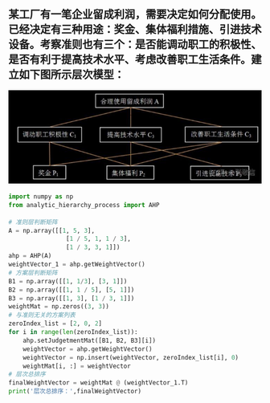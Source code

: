 ## 某工厂有一笔企业留成利润，需要决定如何分配使用。已经决定有三种用途：奖金、集体福利措施、引进技术设备。考察准则也有三个：是否能调动职工的积极性、是否有利于提高技术水平、考虑改善职工生活条件。建立如下图所示层次模型：
![层次结构图](resource/层次结构图.jpg)
```python
import numpy as np
from analytic_hierarchy_process import AHP

# 准则层判断矩阵
A = np.array([[1, 5, 3],
                [1 / 5, 1, 1 / 3],
                [1 / 3, 3, 1]])
ahp = AHP(A)
weightVector_1 = ahp.getWeightVector()
# 方案层判断矩阵
B1 = np.array([[1, 1/3], [3, 1]])
B2 = np.array([[1, 1 / 5], [5, 1]])
B3 = np.array([[1, 3], [1 / 3, 1]])
weightMat = np.zeros((3, 3))
# 与准则无关的方案列表
zeroIndex_list = [2, 0, 2]
for i in range(len(zeroIndex_list)):
    ahp.setJudgetmentMat([B1, B2, B3][i])
    weightVector = ahp.getWeightVector()
    weightVector = np.insert(weightVector, zeroIndex_list[i], 0)
    weightMat[i, :] = weightVector
# 层次总排序
finalWeightVector = weightMat @ (weightVector_1.T)
print('层次总排序：',finalWeightVector)
```
